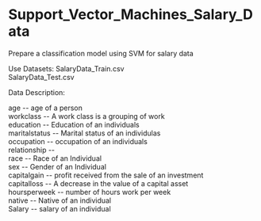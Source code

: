 # Support_Vector_Machines_Salary_Data

Prepare a classification model using SVM for salary data 

Use Datasets: SalaryData_Train.csv\
              SalaryData_Test.csv
              
Data Description:

age -- age of a person\
workclass	-- A work class is a grouping of work\
education	-- Education of an individuals\
maritalstatus -- Marital status of an individulas\
occupation	 -- occupation of an individuals\
relationship --\
race --  Race of an Individual\
sex --  Gender of an Individual\
capitalgain --  profit received from the sale of an investment\
capitalloss	-- A decrease in the value of a capital asset\
hoursperweek -- number of hours work per week\
native -- Native of an individual\
Salary -- salary of an individual
